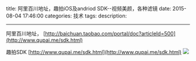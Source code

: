 title: 阿里百川地址，趣拍iOS及andriod SDK--视频美颜，各种滤镜
date: 2015-08-04 17:46:00
categories: 技术
tags: 
description:

---

阿里百川地址，
[http://baichuan.taobao.com/portal/doc?articleId=500](http://www.qupai.me/sdk.html)
<!--more-->

趣拍SDK
[http://www.qupai.me/sdk.html](http://www.qupai.me/sdk.html)
![](http://img.blog.csdn.net/20150804174457369?watermark/2/text/aHR0cDovL2Jsb2cuY3Nkbi5uZXQv/font/5a6L5L2T/fontsize/400/fill/I0JBQkFCMA==/dissolve/70/gravity/Center)

